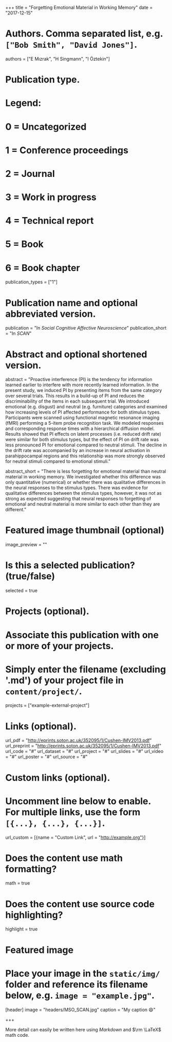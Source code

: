 +++
title = "Forgetting Emotional Material in Working Memory"
date = "2017-12-15"

# Authors. Comma separated list, e.g. `["Bob Smith", "David Jones"]`.
authors = ["E Mızrak", "H Singmann", "I Öztekin"]

# Publication type.
# Legend:
# 0 = Uncategorized
# 1 = Conference proceedings
# 2 = Journal
# 3 = Work in progress
# 4 = Technical report
# 5 = Book
# 6 = Book chapter
publication_types = ["1"]

# Publication name and optional abbreviated version.
publication = "In *Social Cognitive Affective Neuroscience*"
publication_short = "In *SCAN*"

# Abstract and optional shortened version.
abstract = "Proactive interference (PI) is the tendency for information learned earlier to interfere with more recently learned information. In the present study, we induced PI by presenting items from the same category over several trials. This results in a build-up of PI and reduces the discriminability of the items in each subsequent trial. We introduced emotional (e.g. disgust) and neutral (e.g. furniture) categories and examined how increasing levels of PI affected performance for both stimulus types. Participants were scanned using functional magnetic resonance imaging (fMRI) performing a 5-item probe recognition task. We modeled responses and corresponding response times with a hierarchical diffusion model. Results showed that PI effects on latent processes (i.e. reduced drift rate) were similar for both stimulus types, but the effect of PI on drift rate was less pronounced PI for emotional compared to neutral stimuli. The decline in the drift rate was accompanied by an increase in neural activation in parahippocampal regions and this relationship was more strongly observed for neutral stimuli compared to emotional stimuli."

abstract_short = "There is less forgetting for emotional material than neutral material in working memory. We investigated whether this difference was only quantitative (numerical) or whether there was qualitative differences in the neural responses to the stimulus types. There was evidence for qualitative differences between the stimulus types, however, it was not as strong as expected suggesting that neural responses to forgetting of emotional and neutral material is more similar to each other than they are different."

# Featured image thumbnail (optional)
image_preview = ""

# Is this a selected publication? (true/false)
selected = true

# Projects (optional).
#   Associate this publication with one or more of your projects.
#   Simply enter the filename (excluding '.md') of your project file in `content/project/`.
projects = ["example-external-project"]

# Links (optional).
url_pdf = "http://eprints.soton.ac.uk/352095/1/Cushen-IMV2013.pdf"
url_preprint = "http://eprints.soton.ac.uk/352095/1/Cushen-IMV2013.pdf"
url_code = "#"
url_dataset = "#"
url_project = "#"
url_slides = "#"
url_video = "#"
url_poster = "#"
url_source = "#"

# Custom links (optional).
#   Uncomment line below to enable. For multiple links, use the form `[{...}, {...}, {...}]`.
url_custom = [{name = "Custom Link", url = "http://example.org"}]

# Does the content use math formatting?
math = true

# Does the content use source code highlighting?
highlight = true

# Featured image
# Place your image in the `static/img/` folder and reference its filename below, e.g. `image = "example.jpg"`.
[header]
image = "headers/MSO_SCAN.jpg"
caption = "My caption :smile:"

+++

More detail can easily be written here using *Markdown* and $\rm \LaTeX$ math code.
